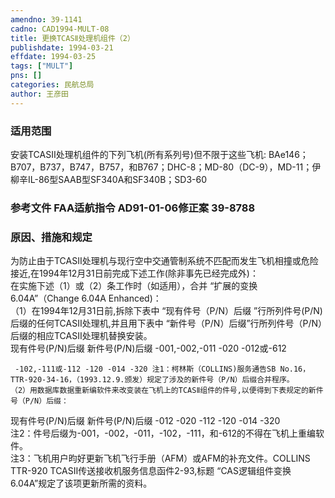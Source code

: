 ```yaml
---
amendno: 39-1141  
cadno: CAD1994-MULT-08  
title: 更换TCASⅡ处理机组件（2）  
publishdate: 1994-03-21  
effdate: 1994-03-25  
tags: ["MULT"]  
pns: []  
categories: 民航总局  
author: 王彦田  
---
```

  
### 适用范围  
安装TCASⅡ处理机组件的下列飞机(所有系列号)但不限于这些飞机: BAe146；B707，B737，B747，B757，和B767；DHC-8；MD-80（DC-9），MD-11；伊柳辛IL-86型SAAB型SF340A和SF340B；SD3-60  
  
<!--more-->  
### 参考文件    FAA适航指令 AD91-01-06修正案 39-8788  
  
### 原因、措施和规定  
为防止由于TCASⅡ处理机与现行空中交通管制系统不匹配而发生飞机相撞或危险接近,在1994年12月31日前完成下述工作(除非事先已经完成外)：  
    在实施下述（1）或（2）条工作时（如适用），合并 “扩展的变换  
6.04A”（Change 6.04A Enhanced)：  
    （1）在1994年12月31日前,拆除下表中 “现有件号（P/N）后缀 ”行所列件号(P/N)后缀的任何TCASⅡ处理机,并且用下表中 “新件号（P/N）后缀”行所列件号（P/N）后缀的相应TCASⅡ处理机替换安装。  
现有件号(P/N)后缀 新件号(P/N)后缀 -001,-002,-011 -020 -012或-612  
        
     -102,-111或-112 -120 -014 -320 注1：柯林斯（COLLINS)服务通告SB No.16，TTR-920-34-16，（1993.12.9.颁发）规定了涉及的新件号（P/N）后缀合并程序。  
    （2）用数据库数据重新编软件来改变装在飞机上的TCASⅡ组件的件号,以便得到下表规定的新件号（P/N）后缀：  
现有件号(P/N)后缀 新件号(P/N)后缀 -012 -020 -112 -120 -014 -320  
    注2：件号后缀为-001，-002，-011，-102，-111，和-612的不得在飞机上重编软件。  
注3：飞机用户昀好更新飞机飞行手册（AFM）或AFM的补充文件。COLLINS TTR-920 TCASⅡ传送接收机服务信息函件2-93,标题 “CAS逻辑组件变换6.04A”规定了该项更新所需的资料。  
